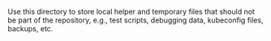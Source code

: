 Use this directory to store local helper and temporary files that should not be part of the repository, e.g., test scripts, debugging data, kubeconfig files, backups, etc.